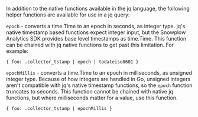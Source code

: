 In addition to the native functions available in the jq language, the following helper functions are available for use in a jq query:

`epoch` - converts a time.Time to an epoch in seconds, as integer type. jq's native timestamp based functions expect integer input, but the Snowplow Analytics SDK provides base level timestamps as time.Time. This function can be chained with jq native functions to get past this limitation. For example:

```
{ foo: .collector_tstamp | epoch | todateiso8601 }
```

`epochMillis` - converts a time.Time to an epoch in milliseconds, as unsigned integer type. Because of how integers are handled in Go, unsigned integers aren't compatible with jq's native timestamp functions, so the `epoch` function truncates to seconds. This function cannot be chained with native jq functions, but where milliseconds matter for a value, use this function.

```
{ foo: .collector_tstamp | epochMillis }
```